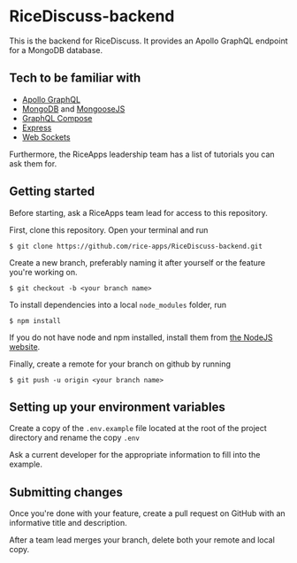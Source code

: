 # RiceDiscuss-backend

This is the backend for RiceDiscuss. It provides an Apollo GraphQL endpoint for a MongoDB database.

## Tech to be familiar with

-   [Apollo GraphQL](https://www.apollographql.com/docs/apollo-server/getting-started/)
-   [MongoDB](https://www.mongodb.com/) and [MongooseJS](https://mongoosejs.com/)
-   [GraphQL Compose](https://graphql-compose.github.io/)
-   [Express](https://expressjs.com/)
-   [Web Sockets](https://developer.mozilla.org/en-US/docs/Web/API/WebSockets_API)

Furthermore, the RiceApps leadership team has a list of tutorials you can ask them for.

## Getting started

Before starting, ask a RiceApps team lead for access to this repository.

First, clone this repository. Open your terminal and run

```
$ git clone https://github.com/rice-apps/RiceDiscuss-backend.git
```

Create a new branch, preferably naming it after yourself or the feature you're working on.

```
$ git checkout -b <your branch name>
```

To install dependencies into a local `node_modules` folder, run

```
$ npm install
```

If you do not have node and npm installed, install them from [the NodeJS website](https://nodejs.org/en/).

Finally, create a remote for your branch on github by running

```
$ git push -u origin <your branch name>
```

## Setting up your environment variables

Create a copy of the `.env.example` file located at the root of the project directory and rename the copy `.env`

Ask a current developer for the appropriate information to fill into the example.

## Submitting changes

Once you're done with your feature, create a pull request on GitHub with an informative title and description.

After a team lead merges your branch, delete both your remote and local copy.
